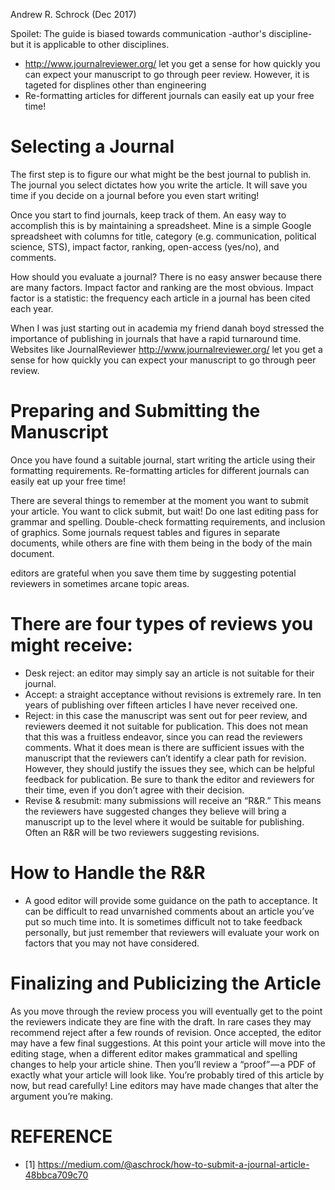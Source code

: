 Andrew R. Schrock (Dec 2017)

Spoilet: The guide is biased towards communication -author's discipline-
but it is applicable to other disciplines.



*  http://www.journalreviewer.org/ let you get a sense for how quickly you can expect your manuscript to go through peer review.
However, it is tageted for displines other than engineering
* Re-formatting articles for different journals can easily eat up your free time! 



# Selecting a Journal


The first step is to figure our what might be the best journal to publish in. 
The journal you select dictates how you write the article. 
 It will save you time if you decide on a journal before you even start writing!

 Once you start to find journals, keep track of them. 
An easy way to accomplish this is by maintaining a spreadsheet. 
Mine is a simple Google spreadsheet with columns for title, category 
(e.g. communication, political science, STS), impact factor, ranking, open-access (yes/no), 
and comments.

How should you evaluate a journal? 
There is no easy answer because there are many factors. 
Impact factor and ranking are the most obvious. 
Impact factor is a statistic: 
the frequency each article in a journal has been cited each year.


When I was just starting out in academia my friend danah boyd stressed 
the importance of publishing in journals that have a rapid turnaround time.
 Websites like JournalReviewer 
http://www.journalreviewer.org/
let you get a sense for how quickly you can expect your manuscript to go through peer review.

# Preparing and Submitting the Manuscript

Once you have found a suitable journal, start writing the article using their formatting requirements. 
Re-formatting articles for different journals can easily eat up your free time! 

There are several things to remember at the moment you want to submit your article. 
You want to click submit, but wait! Do one last editing pass for grammar and spelling. 
Double-check formatting requirements, and inclusion of graphics. 
Some journals request tables and figures in separate documents, while 
others are fine with them being in the body of the main document.


 editors are grateful when you save them time 
by suggesting potential reviewers in sometimes arcane topic areas.


# There are four types of reviews you might receive:
* Desk reject: an editor may simply say an article is not suitable for their journal.
* Accept: a straight acceptance without revisions is extremely rare. 
In ten years of publishing over fifteen articles I have never received one. 
* Reject: in this case the manuscript was sent out for peer review, 
and reviewers deemed it not suitable for publication. 
This does not mean that this was a fruitless endeavor, 
since you can read the reviewers comments. What it does mean is there are sufficient 
issues with the manuscript that the reviewers can’t identify a clear path for revision. 
However, they should justify the issues they see, which can be helpful feedback for publication. 
Be sure to thank the editor and reviewers for their time, even if you don’t agree with their decision.
* Revise & resubmit: many submissions will receive an “R&R.” 
This means the reviewers have suggested changes they believe 
will bring a manuscript up to the level where it would be suitable for publishing. 
Often an R&R will be two reviewers suggesting revisions. 




# How to Handle the R&R

* A good editor will provide some guidance on the path to acceptance. 
It can be difficult to read unvarnished comments about an article you’ve put so much time into. 
It is sometimes difficult not to take feedback personally, 
but just remember that reviewers will evaluate your work on factors that you may not have considered.


# Finalizing and Publicizing the Article
As you move through the review process you will eventually 
get to the point the reviewers indicate they are fine with the draft. 
In rare cases they may recommend reject after a few rounds of revision. 
Once accepted, the editor may have a few final suggestions. 
At this point your article will move into the editing stage, 
when a different editor makes grammatical and spelling changes 
to help your article shine. Then you’ll review a 
“proof” — a PDF of exactly what your article will look like. 
You’re probably tired of this article by now, but read carefully! 
Line editors may have made changes that alter the argument you’re making. 


# REFERENCE
* [1] https://medium.com/@aschrock/how-to-submit-a-journal-article-48bbca709c70
